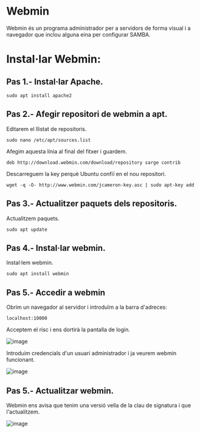 # Webmin
Webmin és un programa administrador per a servidors de forma visual i a navegador que inclou alguna eina per configurar SAMBA.

# Instal·lar Webmin:

## Pas 1.- Instal·lar Apache.

```
sudo apt install apache2
```

## Pas 2.- Afegir repositori de webmin a apt.

Editarem el llistat de repositoris.

```
sudo nano /etc/apt/sources.list
```

Afegim aquesta línia al final del fitxer i guardem.

```
deb http://download.webmin.com/download/repository sarge contrib
```

Descarreguem la key perquè Ubuntu confiï en el nou repositori.

```
wget -q -O- http://www.webmin.com/jcameron-key.asc | sudo apt-key add
```

## Pas 3.- Actualitzer paquets dels repositoris.

Actualitzem paquets.

```
sudo apt update
```

## Pas 4.- Instal·lar webmin.

Instal·lem webmin.

```
sudo apt install webmin
```

## Pas 5.- Accedir a webmin

Obrim un navegador al servidor i introduïm a la barra d'adreces:

```
localhost:10000
```

Acceptem el risc i ens dortirà la pantalla de login.

![image](https://github.com/XaSaFa/MP04/assets/110727546/a2a5faa5-5c61-4ed9-a130-5df27679e269)

Introduim credencials d'un usuari administrador i ja veurem webmin funcionant.

![image](https://github.com/XaSaFa/MP04/assets/110727546/1b5c3f64-5e5c-49df-8e43-fbefd0929c7e)

## Pas 5.- Actualitzar webmin.

Webmin ens avisa que tenim una versió vella de la clau de signatura i que l'actualitzem.

![image](https://github.com/XaSaFa/MP04/assets/110727546/8cc845ba-1b46-4ae8-866e-8a3ee5b949bc)




